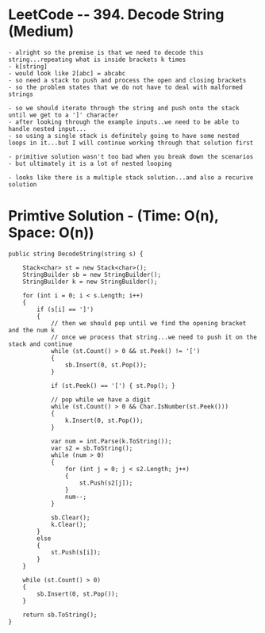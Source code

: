 # LeetCode -- 394. Decode String (Medium)

    - alright so the premise is that we need to decode this string...repeating what is inside brackets k times
    - k[string]
    - would look like 2[abc] = abcabc
    - so need a stack to push and process the open and closing brackets
    - so the problem states that we do not have to deal with malformed strings

    - so we should iterate through the string and push onto the stack until we get to a ']' character
    - after looking through the example inputs..we need to be able to handle nested input...
    - so using a single stack is definitely going to have some nested loops in it...but I will continue working through that solution first
    
    - primitive solution wasn't too bad when you break down the scenarios
    - but ultimately it is a lot of nested looping

    - looks like there is a multiple stack solution...and also a recurive solution


# Primtive Solution - (Time: O(n), Space: O(n))

    public string DecodeString(string s) {

        Stack<char> st = new Stack<char>();
        StringBuilder sb = new StringBuilder();
        StringBuilder k = new StringBuilder();

        for (int i = 0; i < s.Length; i++)
        {
            if (s[i] == ']')
            {
                // then we should pop until we find the opening bracket and the num k
                // once we process that string...we need to push it on the stack and continue
                while (st.Count() > 0 && st.Peek() != '[')
                {
                    sb.Insert(0, st.Pop());
                }

                if (st.Peek() == '[') { st.Pop(); }

                // pop while we have a digit
                while (st.Count() > 0 && Char.IsNumber(st.Peek()))
                {
                    k.Insert(0, st.Pop());
                }

                var num = int.Parse(k.ToString());
                var s2 = sb.ToString();
                while (num > 0)
                {
                    for (int j = 0; j < s2.Length; j++)
                    {
                        st.Push(s2[j]);
                    }
                    num--;
                }
                
                sb.Clear();
                k.Clear();
            }
            else
            {
                st.Push(s[i]);
            }
        }

        while (st.Count() > 0)
        {
            sb.Insert(0, st.Pop());
        }

        return sb.ToString();
    }